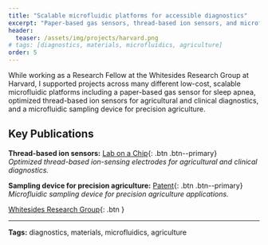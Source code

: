 ```yaml
---
title: "Scalable microfluidic platforms for accessible diagnostics"
excerpt: "Paper-based gas sensors, thread-based ion sensors, and microfluidic sampling devices at Harvard."
header:
  teaser: /assets/img/projects/harvard.png
# tags: [diagnostics, materials, microfluidics, agriculture]
order: 5
---
```


While working as a Research Fellow at the Whitesides Research Group at Harvard, I supported projects across many different low-cost, scalable microfluidic platforms including a paper-based gas sensor for sleep apnea, optimized thread-based ion sensors for agricultural and clinical diagnostics, and a microfluidic sampling device for precision agriculture.

## Key Publications

**Thread-based ion sensors:** [Lab on a Chip](https://pubs.rsc.org/en/content/getauthorversionpdf/c8lc00352a){: .btn .btn--primary}  
*Optimized thread-based ion-sensing electrodes for agricultural and clinical diagnostics.*

**Sampling device for precision agriculture:** [Patent](https://patents.google.com/patent/WO2021087467A2/){: .btn .btn--primary}  
*Microfluidic sampling device for precision agriculture applications.*

[Whitesides Research Group](https://gmwgroup.harvard.edu){: .btn }

---

**Tags:** diagnostics, materials, microfluidics, agriculture
